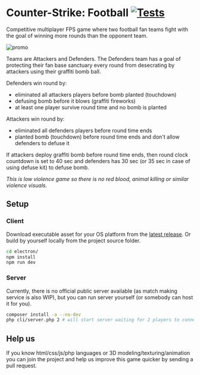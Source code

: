 # Counter-Strike: Football [![Tests](https://github.com/solcloud/Counter-Strike/actions/workflows/test.yml/badge.svg)](https://github.com/solcloud/Counter-Strike/actions/workflows/test.yml)

Competitive multiplayer FPS game where two football fan teams fight with the goal of winning more rounds than the opponent team.

![promo](https://github.com/solcloud/Counter-Strike/assets/74121353/dfca8ed0-4624-4199-8d4c-336e101e0922)

Teams are Attackers and Defenders. The Defenders team has a goal of protecting their fan base sanctuary every round from desecrating by attackers using their graffiti bomb ball.

Defenders win round by:
- eliminated all attackers players before bomb planted (touchdown)
- defusing bomb before it blows (graffiti fireworks)
- at least one player survive round time and no bomb is planted

Attackers win round by:
- eliminated all defenders players before round time ends
- planted bomb (touchdown) before round time ends and don't allow defenders to defuse it

If attackers deploy graffiti bomb before round time ends, then round clock countdown is set to 40 sec and defenders has 30 sec (or 35 sec in case of using defuse kit) to defuse bomb.

_This is low violence game so there is no red blood, animal killing or similar violence visuals._

## Setup

### Client

Download executable asset for your OS platform from the [latest release](https://github.com/solcloud/Counter-Strike/releases/latest). Or build by yourself locally from the project source folder.

```bash
cd electron/
npm install
npm run dev
```

### Server

Currently, there is no official public server available (as match making service is also WIP), but you can run server yourself (or somebody can host it for you).

```bash
composer install -a --no-dev
php cli/server.php 2 # will start server waiting for 2 players to connect
```

## Help us

If you know html/css/js/php languages or 3D modeling/texturing/animation you can join the project and help us improve this game quicker by sending a pull request.
